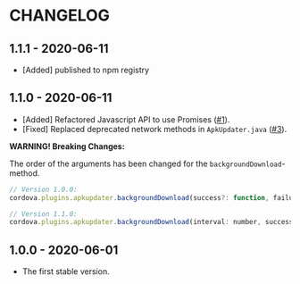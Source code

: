 # CHANGELOG

## 1.1.1 - 2020-06-11

- [Added] published to npm registry

## 1.1.0 - 2020-06-11

- [Added] Refactored Javascript API to use Promises ([#1](https://github.com/kolbasa/cordova-plugin-apkupdater/issues/1)).
- [Fixed] Replaced deprecated network methods in `ApkUpdater.java` ([#3](https://github.com/kolbasa/cordova-plugin-apkupdater/issues/3)).

**WARNING! Breaking Changes:**

The order of the arguments has been changed for the `backgroundDownload`-method.

```javascript
// Version 1.0.0:
cordova.plugins.apkupdater.backgroundDownload(success?: function, failure?: function, interval: number)

// Version 1.1.0:
cordova.plugins.apkupdater.backgroundDownload(interval: number, success?: function, failure?: function)
```

## 1.0.0 - 2020-06-01

- The first stable version.

